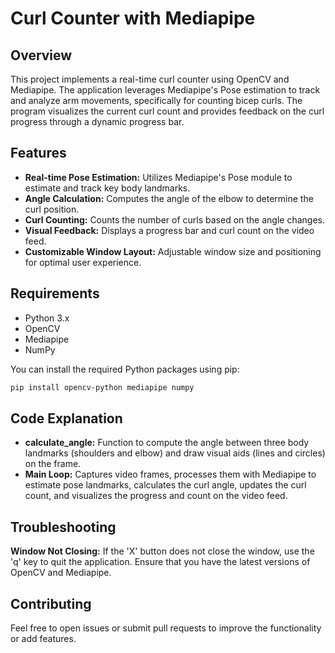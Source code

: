 # Curl Counter with Mediapipe

## Overview

This project implements a real-time curl counter using OpenCV and Mediapipe. The application leverages Mediapipe's Pose estimation to track and analyze arm movements, specifically for counting bicep curls. The program visualizes the current curl count and provides feedback on the curl progress through a dynamic progress bar.

## Features

- **Real-time Pose Estimation:** Utilizes Mediapipe's Pose module to estimate and track key body landmarks.
- **Angle Calculation:** Computes the angle of the elbow to determine the curl position.
- **Curl Counting:** Counts the number of curls based on the angle changes.
- **Visual Feedback:** Displays a progress bar and curl count on the video feed.
- **Customizable Window Layout:** Adjustable window size and positioning for optimal user experience.

## Requirements

- Python 3.x
- OpenCV
- Mediapipe
- NumPy

You can install the required Python packages using pip:

```bash
pip install opencv-python mediapipe numpy
```

## Code Explanation
- **calculate_angle:** Function to compute the angle between three body landmarks (shoulders and elbow) and draw visual aids (lines and circles) on the frame.
- **Main Loop:** Captures video frames, processes them with Mediapipe to estimate pose landmarks, calculates the curl angle, updates the curl count, and visualizes the progress and count on the video feed.

## Troubleshooting
**Window Not Closing:** If the 'X' button does not close the window, use the 'q' key to quit the application. Ensure that you have the latest versions of OpenCV and Mediapipe.

## Contributing
Feel free to open issues or submit pull requests to improve the functionality or add features.
